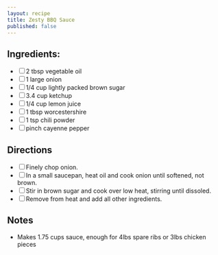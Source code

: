 ```yaml
---
layout: recipe
title: Zesty BBQ Sauce
published: false
---
```


<section class="ingredients">
<h2>Ingredients:</h2>
    <ul class="ingredient-list">
        <li><label><input type="checkbox">2 tbsp vegetable oil</label></li>
        <li><label><input type="checkbox">1 large onion</label></li>
        <li><label><input type="checkbox">1/4 cup lightly packed brown sugar</label></li>
        <li><label><input type="checkbox">3.4 cup ketchup</label></li>
        <li><label><input type="checkbox">1/4 cup lemon juice</label></li>
        <li><label><input type="checkbox">1 tbsp worcestershire</label></li>
        <li><label><input type="checkbox">1 tsp chili powder</label></li>
        <li><label><input type="checkbox">pinch cayenne pepper</label></li>
    </ul>
</section>

<section class="directions">
<h2>Directions</h2>
    <ul class="direction-list">
        <li><label><input type="checkbox">Finely chop onion.</label></li>
        <li><label><input type="checkbox">In a small saucepan, heat oil and cook onion until softened, not brown.</label></li>
        <li><label><input type="checkbox">Stir in brown sugar and cook over low heat, stirring until dissoled.</label></li>
        <li><label><input type="checkbox">Remove from heat and add all other ingredients.</label></li>
    </ul>
</section>

## Notes

* Makes 1.75 cups sauce, enough for 4lbs spare ribs or 3lbs chicken pieces
